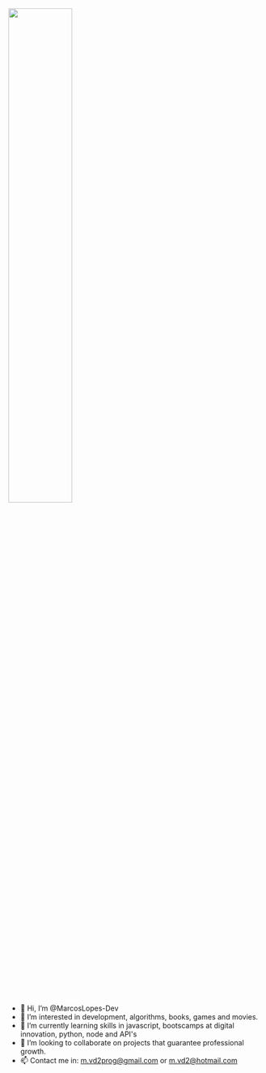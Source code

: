 
<img src="https://fiverr-res.cloudinary.com/images/t_main1,q_auto,f_auto,q_auto,f_auto/attachments/delivery/asset/190f10cafb9836123a6757d583746096-1607512905/Attachment_1607512865/create-personalized-among-us-gif-and-png-for-you.gif" width=50% height=50% >

- 👋 Hi, I’m @MarcosLopes-Dev
- 👀 I’m interested in development, algorithms, books, games and movies.
- 🌱 I’m currently learning skills in javascript, bootscamps at digital innovation, python, node and API's
- 💞️ I’m looking to collaborate on projects that guarantee professional growth.
- 📫 Contact me in: m.vd2prog@gmail.com or m.vd2@hotmail.com

<!---
MarcosLopes-Dev/MarcosLopes-Dev is a ✨ special ✨ repository because its `README.md` (this file) appears on your GitHub profile.
You can click the Preview link to take a look at your changes.
--->
